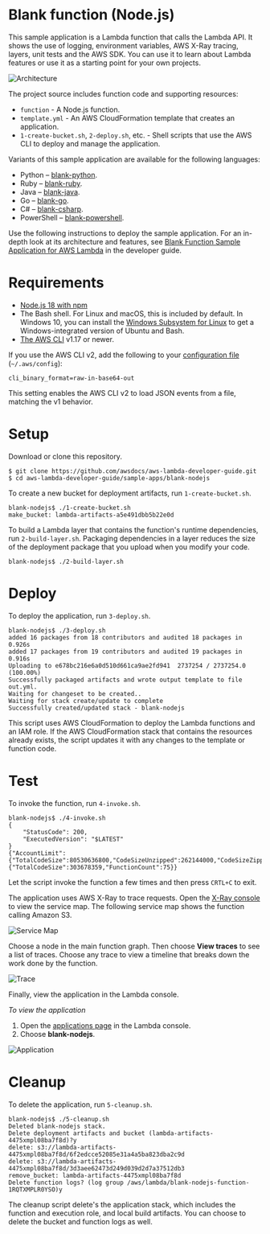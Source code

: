# Blank function (Node.js)
This sample application is a Lambda function that calls the Lambda API. It shows the use of logging, environment variables, AWS X-Ray tracing, layers, unit tests and the AWS SDK. You can use it to learn about Lambda features or use it as a starting point for your own projects.

![Architecture](/sample-apps/blank-nodejs/images/sample-blank-nodejs.png)

The project source includes function code and supporting resources:

- `function` - A Node.js function.
- `template.yml` - An AWS CloudFormation template that creates an application.
- `1-create-bucket.sh`, `2-deploy.sh`, etc. - Shell scripts that use the AWS CLI to deploy and manage the application.

Variants of this sample application are available for the following languages:

- Python – [blank-python](/sample-apps/blank-python).
- Ruby – [blank-ruby](/sample-apps/blank-ruby).
- Java – [blank-java](/sample-apps/blank-java).
- Go – [blank-go](/sample-apps/blank-go).
- C# – [blank-csharp](/sample-apps/blank-csharp).
- PowerShell – [blank-powershell](/sample-apps/blank-powershell).

Use the following instructions to deploy the sample application. For an in-depth look at its architecture and features, see [Blank Function Sample Application for AWS Lambda](https://docs.aws.amazon.com/lambda/latest/dg/samples-blank-nodejs.html) in the developer guide.

# Requirements
- [Node.js 18 with npm](https://nodejs.org/en/download/releases/)
- The Bash shell. For Linux and macOS, this is included by default. In Windows 10, you can install the [Windows Subsystem for Linux](https://docs.microsoft.com/en-us/windows/wsl/install-win10) to get a Windows-integrated version of Ubuntu and Bash.
- [The AWS CLI](https://docs.aws.amazon.com/cli/latest/userguide/cli-chap-install.html) v1.17 or newer.

If you use the AWS CLI v2, add the following to your [configuration file](https://docs.aws.amazon.com/cli/latest/userguide/cli-configure-files.html) (`~/.aws/config`):

```
cli_binary_format=raw-in-base64-out
```

This setting enables the AWS CLI v2 to load JSON events from a file, matching the v1 behavior.

# Setup
Download or clone this repository.

    $ git clone https://github.com/awsdocs/aws-lambda-developer-guide.git
    $ cd aws-lambda-developer-guide/sample-apps/blank-nodejs

To create a new bucket for deployment artifacts, run `1-create-bucket.sh`.

    blank-nodejs$ ./1-create-bucket.sh
    make_bucket: lambda-artifacts-a5e491dbb5b22e0d

To build a Lambda layer that contains the function's runtime dependencies, run `2-build-layer.sh`. Packaging dependencies in a layer reduces the size of the deployment package that you upload when you modify your code.

    blank-nodejs$ ./2-build-layer.sh

# Deploy
To deploy the application, run `3-deploy.sh`.

    blank-nodejs$ ./3-deploy.sh
    added 16 packages from 18 contributors and audited 18 packages in 0.926s
    added 17 packages from 19 contributors and audited 19 packages in 0.916s
    Uploading to e678bc216e6a0d510d661ca9ae2fd941  2737254 / 2737254.0  (100.00%)
    Successfully packaged artifacts and wrote output template to file out.yml.
    Waiting for changeset to be created..
    Waiting for stack create/update to complete
    Successfully created/updated stack - blank-nodejs

This script uses AWS CloudFormation to deploy the Lambda functions and an IAM role. If the AWS CloudFormation stack that contains the resources already exists, the script updates it with any changes to the template or function code.

# Test
To invoke the function, run `4-invoke.sh`.

    blank-nodejs$ ./4-invoke.sh
    {
        "StatusCode": 200,
        "ExecutedVersion": "$LATEST"
    }
    {"AccountLimit":{"TotalCodeSize":80530636800,"CodeSizeUnzipped":262144000,"CodeSizeZipped":52428800,"ConcurrentExecutions":1000,"UnreservedConcurrentExecutions":933},"AccountUsage":{"TotalCodeSize":303678359,"FunctionCount":75}}

Let the script invoke the function a few times and then press `CRTL+C` to exit.

The application uses AWS X-Ray to trace requests. Open the [X-Ray console](https://console.aws.amazon.com/xray/home#/service-map) to view the service map. The following service map shows the function calling Amazon S3.

![Service Map](/sample-apps/blank-nodejs/images/blank-nodejs-servicemap.png)

Choose a node in the main function graph. Then choose **View traces** to see a list of traces. Choose any trace to view a timeline that breaks down the work done by the function.

![Trace](/sample-apps/blank-nodejs/images/blank-nodejs-trace.png)

Finally, view the application in the Lambda console.

*To view the application*
1. Open the [applications page](https://console.aws.amazon.com/lambda/home#/applications) in the Lambda console.
2. Choose **blank-nodejs**.

  ![Application](/sample-apps/blank-nodejs/images/blank-nodejs-application.png)

# Cleanup
To delete the application, run `5-cleanup.sh`.

    blank-nodejs$ ./5-cleanup.sh
    Deleted blank-nodejs stack.
    Delete deployment artifacts and bucket (lambda-artifacts-4475xmpl08ba7f8d)?y
    delete: s3://lambda-artifacts-4475xmpl08ba7f8d/6f2edcce52085e31a4a5ba823dba2c9d
    delete: s3://lambda-artifacts-4475xmpl08ba7f8d/3d3aee62473d249d039d2d7a37512db3
    remove_bucket: lambda-artifacts-4475xmpl08ba7f8d
    Delete function logs? (log group /aws/lambda/blank-nodejs-function-1RQTXMPLR0YSO)y

The cleanup script delete's the application stack, which includes the function and execution role, and local build artifacts. You can choose to delete the bucket and function logs as well.

